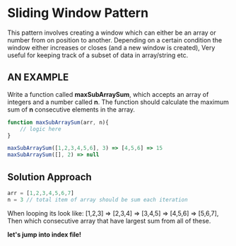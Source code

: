 # Sliding Window Pattern

This pattern involves creating a window which can either be an array or number from on position to another. Depending on a certain condition the window either increases or closes (and a new window is created), Very useful for keeping track of a subset of data in array/string etc.

## AN EXAMPLE
Write a function called **maxSubArraySum**, which accepts an array of integers and a number called **n**. The function should calculate the maximum sum of **n** consecutive elements in the array.


```.js
function maxSubArraySum(arr, n){
    // logic here
}

maxSubArraySum([1,2,3,4,5,6], 3) => [4,5,6] => 15
maxSubArraySum([], 2) => null
```

## Solution Approach
```.js
arr = [1,2,3,4,5,6,7]
n = 3 // total item of array should be sum each iteration
```

When looping its look like: [1,2,3] => [2,3,4] => [3,4,5] => [4,5,6] => [5,6,7], Then which consecutive array that have largest sum from all of these.


**let's jump into index file!**
